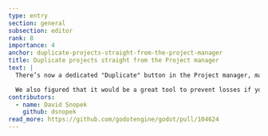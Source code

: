 ```yaml
---
type: entry
section: general
subsection: editor
rank: 8
importance: 4
anchor: duplicate-projects-straight-from-the-project-manager
title: Duplicate projects straight from the Project manager
text: |
  There’s now a dedicated "Duplicate" button in the Project manager, making it easy to back up an existing project, or to fork a new one.

  We also figured that it would be a great tool to prevent losses if you update the engine version during development. If we detect that irreversible changes would occur due to the update, we’ll ask you if you want to back up your project first.
contributors:
  - name: David Snopek
    github: dsnopek
read_more: https://github.com/godotengine/godot/pull/104624
---
```

